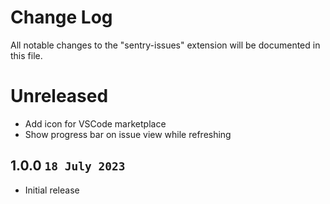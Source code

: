 # Change Log

All notable changes to the "sentry-issues" extension will be documented in this file.

# Unreleased

- Add icon for VSCode marketplace
- Show progress bar on issue view while refreshing

## 1.0.0 `18 July 2023`

- Initial release
